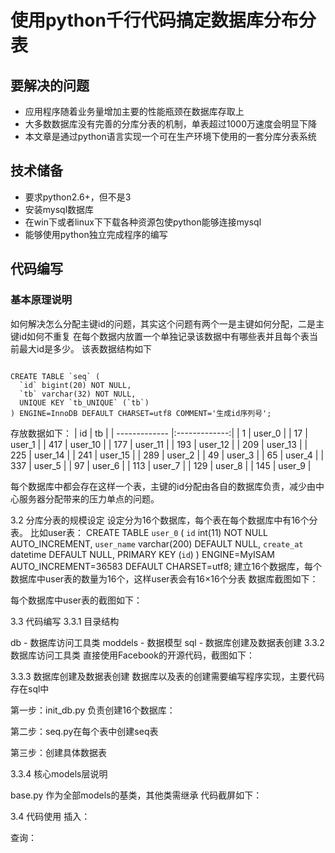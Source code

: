 # 使用python千行代码搞定数据库分布分表
## 要解决的问题
- 应用程序随着业务量增加主要的性能瓶颈在数据库存取上
- 大多数数据库没有完善的分库分表的机制，单表超过1000万速度会明显下降
- 本文章是通过python语言实现一个可在生产环境下使用的一套分库分表系统
## 技术储备
- 要求python2.6+，但不是3
- 安装mysql数据库
- 在win下或者linux下下载各种资源包使python能够连接mysql
- 能够使用python独立完成程序的编写

## 代码编写
### 基本原理说明
如何解决怎么分配主键id的问题，其实这个问题有两个一是主键如何分配，二是主键id如何不重复
在每个数据内放置一个单独记录该数据中有哪些表并且每个表当前最大id是多少。
该表数据结构如下
<pre><code>
CREATE TABLE `seq` (
  `id` bigint(20) NOT NULL,
  `tb` varchar(32) NOT NULL,
  UNIQUE KEY `tb_UNIQUE` (`tb`)
) ENGINE=InnoDB DEFAULT CHARSET=utf8 COMMENT='生成id序列号';
</code></pre>
存放数据如下：
| id  | tb |
| ------------- |:-------------:|
| 1	 | user_0 |
| 17  |	user_1 |
| 417 |	user_10 |
| 177  |	user_11 |
| 193 |	user_12 |
| 209 |	user_13 |
| 225 |	user_14 |
| 241 |	user_15 |
| 289 |	user_2 |
| 49 |	user_3 |
| 65	 | user_4 |
| 337 |	user_5 |
| 97 |	user_6 |
| 113 |	user_7 |
| 129 |	user_8 |
| 145 |	user_9 |



 
每个数据库中都会存在这样一个表，主键的id分配由各自的数据库负责，减少由中心服务器分配带来的压力单点的问题。
 
3.2 分库分表的规模设定
设定分为16个数据库，每个表在每个数据库中有16个分表。
比如user表：
CREATE TABLE `user_0` (
  `id` int(11) NOT NULL AUTO_INCREMENT,
  `user_name` varchar(200) DEFAULT NULL,
  `create_at` datetime DEFAULT NULL,
  PRIMARY KEY (`id`)
) ENGINE=MyISAM AUTO_INCREMENT=36583 DEFAULT CHARSET=utf8;
建立16个数据库，每个数据库中user表的数量为16个，这样user表会有16×16个分表
数据库截图如下：
 
每个数据库中user表的截图如下：
 
3.3 代码编写
3.3.1 目录结构
 
db - 数据库访问工具类
moddels - 数据模型
sql - 数据库创建及数据表创建
3.3.2 数据库访问工具类
直接使用Facebook的开源代码，截图如下：
 
 
3.3.3 数据库创建及数据表创建
数据库以及表的创建需要编写程序实现，主要代码存在sql中
  
第一步：init_db.py 负责创建16个数据库：
 
第二步：seq.py在每个表中创建seq表
 
第三步：创建具体数据表
 
3.3.4 核心models层说明
 

base.py 作为全部models的基类，其他类需继承 代码截屏如下：
 
 
3.4 代码使用
插入：
 
查询：
 


